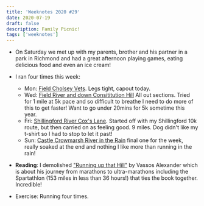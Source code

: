```yaml
---
title: 'Weeknotes 2020 #29'
date: 2020-07-19
draft: false
description: Family Picnic!
tags: ['weeknotes']
---
```


-   On Saturday we met up with my parents, brother and his partner in a park in Richmond and had a great afternoon playing games, eating delicious food and even an ice cream!

*   I ran four times this week:

    -   Mon: [Field Cholsey Vets](https://www.strava.com/activities/3754543560). Legs tight, capout today.
    -   Wed: [Field River and down Consititution Hill](https://www.strava.com/activities/3764560883) All out sections. Tried for 1 mile at 5k pace and so difficult to breathe I need to do more of this to get faster! Want to go under 20mins for 5k sometime this year.
    -   Fri: [Shillingford River Cox's Lane](https://www.strava.com/activities/3774072418). Started off with my Shillingford 10k route, but then carried on as feeling good. 9 miles. Dog didn't like my t-shirt so I had to stop to let it past!
    -   Sun: [Castle Crowmarsh River in the Rain](https://www.strava.com/activities/3783638365) final one for the week, really soaked at the end and nothing I like more than running in the rain!

*   **Reading**: I demolished ["Running up that Hill"](https://www.amazon.co.uk/dp/B0744VLFCW/ref=dp-kindle-redirect?_encoding=UTF8&btkr=1) by Vassos Alexander which is about his journey from marathons to ultra-marathons including the Spartathlon (153 miles in less than 36 hours!) that ties the book together. Incredible!

*   Exercise: Running four times.
